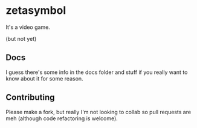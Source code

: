 # zetasymbol
It's a video game.

(but not yet)

## Docs
I guess there's some info in the docs folder and stuff if you really want to know about it for some reason.

## Contributing
Please make a fork, but really I'm not looking to collab so pull requests are meh (although code refactoring is welcome).
